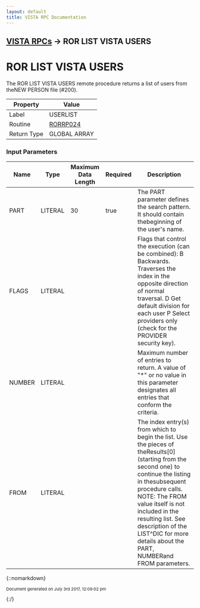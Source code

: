 ```yaml
---
layout: default
title: VISTA RPC Documentation
---
```


## [VISTA RPCs](TableOfContents) &#8594; ROR LIST VISTA USERS
# ROR LIST VISTA USERS

The ROR LIST VISTA USERS remote procedure returns a list of users from theNEW PERSON file (#200).

Property | Value
--- | ---
Label | USERLIST
Routine | [RORRP024](http://code.osehra.org/dox/Routine_RORRP024_source.html)
Return Type | GLOBAL ARRAY


### Input Parameters

Name | Type | Maximum Data Length | Required | Description
--- | --- | --- | --- | ---
PART | LITERAL | 30 | true | The PART parameter defines the search pattern. It should contain thebeginning of the user&#x27;s name.
FLAGS | LITERAL |  |  | Flags that control the execution (can be combined):   B  Backwards. Traverses the index in the opposite     direction of normal traversal.   D  Get default division for each user   P  Select providers only (check for the PROVIDER     security key).
NUMBER | LITERAL |  |  | Maximum number of entries to return. A value of &quot;*&quot; or no value in this parameter designates all entries that conform the criteria.
FROM | LITERAL |  |  | The index entry(s) from which to begin the list. Use the pieces of theResults[0] (starting from the second one) to continue the listing in thesubsequent procedure calls. NOTE: The FROM value itself is not included in the      resulting list. See description of the LIST^DIC for more details about the PART, NUMBERand FROM parameters.



{::nomarkdown} <br/><p style="font-size: 11px">Document generated on July 3rd 2017, 12:09:02 pm</p>{:/}
